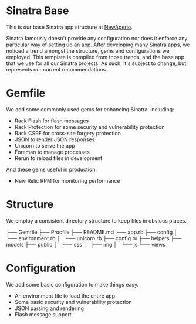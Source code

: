 # Sinatra Base

This is our base Sinatra app structure at [NewAperio](http://newaperio.com).

Sinatra famously doesn't provide any configuration nor does it enforce any particular way of setting up an app. After developing many Sinatra apps, we noticed a trend amongst the structure, gems and configurations we employed. This template is compiled from those trends, and the base app that we use for all our Sinatra projects. As such, it's subject to change, but represents our current recommendations.

# Gemfile

We add some commonly used gems for enhancing Sinatra, including:

- Rack Flash for flash messages
- Rack Protection for some security and vulnerability protection
- Rack CSRF for cross-site forgery protection
- JSON to render JSON responses
- Unicorn to serve the app
- Foreman to manage processes
- Rerun to reload files in development

And these gems useful in production:

- New Relic RPM for monitoring performance

# Structure

We employ a consistent directory structure to keep files in obvious places.

├── Gemfile
├── Procfile
├── README.md
├── app.rb
├── config
│   ├── environment.rb
│   └── unicorn.rb
├── config.ru
├── helpers
├── models
├── public
│   ├── css
│   ├── img
│   └── js
└── views

# Configuration

We add some basic configuration to make things easy.

- An environment file to load the entire app
- Some basic security and vulnerability protection
- JSON parsing and rendering
- Flash message support